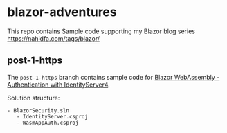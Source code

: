 # blazor-adventures

This repo contains Sample code supporting my Blazor blog series https://nahidfa.com/tags/blazor/

## post-1-https 

The `post-1-https` branch contains sample code for [Blazor WebAssembly - Authentication with IdentityServer4](https://nahidfa.com/posts/blazor-webassembly-authentication-and-authorization-with-identityserver4/).

Solution structure: 

```
- BlazorSecurity.sln 
   - IdentityServer.csproj 
   - WasmAppAuth.csproj 
```


